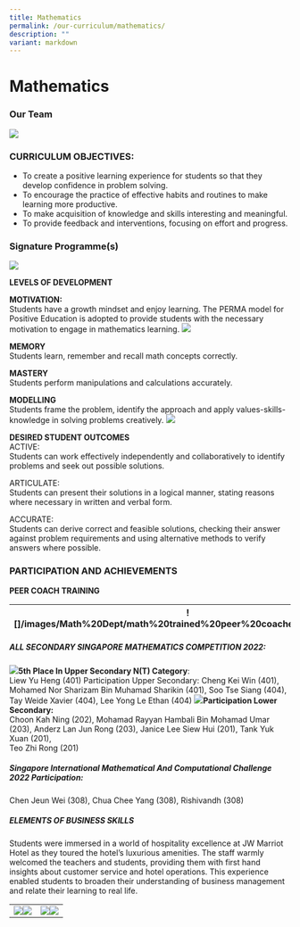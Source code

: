 ```yaml
---
title: Mathematics
permalink: /our-curriculum/mathematics/
description: ""
variant: markdown
---
```

# **Mathematics**

### Our Team
![](/images/2023%20images/mathematics%20ver1.png)
### CURRICULUM OBJECTIVES:
* To create a positive learning experience for students so that they develop confidence in problem solving.
* To encourage the practice of effective habits and routines to make learning more productive.
* To make acquisition of knowledge and skills interesting and meaningful.
* To provide feedback and interventions, focusing on effort and progress.

### Signature Programme(s)
![](/images/Math%20Dept/math%20levels%20of%20development.jpg)

**LEVELS OF DEVELOPMENT**

**MOTIVATION:**<br>
Students have a growth mindset and enjoy learning. The PERMA model for Positive Education is adopted to provide students with the necessary motivation to engage in mathematics learning. 
![](/images/Math%20Dept/math%20perma.jpg)

**MEMORY**
<br>Students learn, remember and recall math concepts correctly.&nbsp;

**MASTERY**<br>Students perform manipulations and calculations accurately.&nbsp;

**MODELLING**<br>
Students frame the problem, identify the approach and apply values-skills-knowledge in solving problems creatively.
![](/images/Math%20Dept/math%20memory-mastery-modelling.jpg)

**DESIRED STUDENT OUTCOMES**<br>
ACTIVE:<br>Students can work effectively independently and collaboratively to identify problems and seek out possible solutions.

ARTICULATE:<br>Students can present their solutions in a logical manner, stating reasons where necessary in written and verbal form.

ACCURATE:<br>Students can derive correct and feasible solutions, checking their answer against problem requirements and using alternative methods to verify answers where possible.

### PARTICIPATION AND ACHIEVEMENTS

**PEER COACH TRAINING**<br>

|![]/images/Math%20Dept/math%20trained%20peer%20coaches%202021.jpg)|![](/images/Math%20Dept/math%20trained%20peer%20coaches%202022.jpg)|
| -------- | -------- |

##### **ALL SECONDARY SINGAPORE MATHEMATICS COMPETITION 2022:** <br>
![](/images/Math%20Dept/2022%20asmc_upper%20sec.jpeg)**5th Place In Upper Secondary N(T) Category**: <br>Liew Yu Heng (401) 
Participation Upper Secondary: Cheng Kei Win (401), Mohamed Nor Sharizam Bin Muhamad Sharikin (401), Soo Tse Siang (404), <br>Tay Weide Xavier (404), Lee Yong Le Ethan (404)
![](/images/Math%20Dept/2022%20asmc_lower%20sec.jpeg)**Participation Lower Secondary:** <br>Choon Kah Ning (202), Mohamad Rayyan Hambali Bin Mohamad Umar (203), Anderz Lan Jun Rong (203), Janice Lee Siew Hui (201), Tank Yuk Xuan (201),<br>Teo Zhi Rong (201)<br>
##### **Singapore International Mathematical And Computational Challenge 2022 Participation:**<br>
Chen Jeun Wei (308), Chua Chee Yang (308), Rishivandh (308)
##### ELEMENTS OF BUSINESS SKILLS
Students were immersed in a world of hospitality excellence at JW Marriot Hotel as they toured the hotel’s luxurious amenities. The staff warmly welcomed the teachers and students, providing them with first hand insights about customer service and hotel operations. This experience enabled students to broaden their understanding of business management and relate their learning to real life.


||    |
| -------- |-------- | 
|![](/images/Math%20Dept/ebs%20lj%20_1.JPG)![](/images/Math%20Dept/ebs%20lj_4.JPG)|![](/images/Math%20Dept/ebs%20lj_3.JPG)![](/images/Math%20Dept/ebs%20lj_2.JPG)|